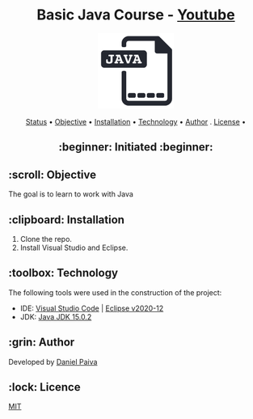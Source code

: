 <h1 align="center">Basic Java Course - <a href="https://youtu.be/q3JfB203agk" target="_blank">Youtube</a></h1>

<p align="center">
    <img src="./logo/java-file.png" width="150">
</p>

<p align="center">
 <a href="#status">Status</a> • 
 <a href="#objetivo">Objective</a> •
 <a href="#instalacao">Installation</a> • 
 <a href="#tecnologias">Technology</a> • 
 <a href="#autor">Author</a> .
 <a href="#licenca">License</a> • 
</p>

<h2 align="center" id=status> 
	:beginner: Initiated :beginner:
</h2>

<h2 id=objetivo>:scroll: Objective</h2>
The goal is to learn to work with Java

<h2 id=instalacao>:clipboard: Installation</h2>

1. Clone the repo.
2. Install Visual Studio and Eclipse.

<h2 id=tecnologias>:toolbox: Technology</h2>

The following tools were used in the construction of the project:

- IDE: <a href="https://code.visualstudio.com/download">Visual Studio Code</a> | <a href="https://www.eclipse.org/downloads/">Eclipse v2020-12</a>
- JDK: <a href="https://www.oracle.com/technetwork/pt/java/javase/downloads/index.html">Java JDK 15.0.2</a>

<h2 id=autor>:grin: Author</h2>

Developed by <a href="https://www.linkedin.com/in/danhpaiva/" target="_blank">Daniel Paiva</a>

<h2 id=licenca>:lock: Licence</h2>
<a href="https://github.com/danhpaiva/course-basic-java-JdA/blob/main/LICENSE" target="_blank">MIT</a>
